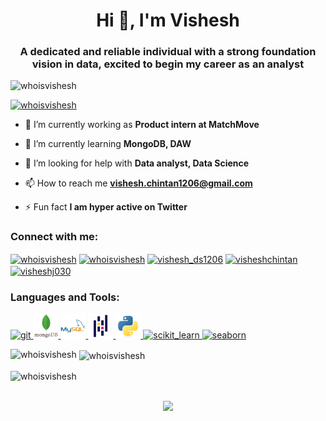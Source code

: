 <h1 align="center">Hi 👋, I'm Vishesh</h1>
<h3 align="center">A dedicated and reliable individual with a strong foundation vision in data, excited to begin my career as an analyst</h3>

<p align="left"> <img src="https://komarev.com/ghpvc/?username=whoisvishesh&label=Profile%20views&color=0e75b6&style=flat" alt="whoisvishesh" /> </p>

<p align="left"> <a href="https://twitter.com/whoisvishesh" target="blank"><img src="https://img.shields.io/twitter/follow/whoisvishesh?logo=twitter&style=for-the-badge" alt="whoisvishesh" /></a> </p>

- 🔭 I’m currently working as **Product intern at MatchMove**

- 🌱 I’m currently learning **MongoDB, DAW**

- 🤝 I’m looking for help with **Data analyst, Data Science**

- 📫 How to reach me **vishesh.chintan1206@gmail.com**

- ⚡ Fun fact **I am hyper active on Twitter**

<h3 align="left">Connect with me:</h3>
<p align="left">
<a href="https://twitter.com/whoisvishesh" target="blank"><img align="center" src="https://raw.githubusercontent.com/rahuldkjain/github-profile-readme-generator/master/src/images/icons/Social/twitter.svg" alt="whoisvishesh" height="30" width="40" /></a>
<a href="https://linkedin.com/in/whoisvishesh" target="blank"><img align="center" src="https://raw.githubusercontent.com/rahuldkjain/github-profile-readme-generator/master/src/images/icons/Social/linked-in-alt.svg" alt="whoisvishesh" height="30" width="40" /></a>
<a href="https://www.hackerrank.com/vishesh_ds1206" target="blank"><img align="center" src="https://raw.githubusercontent.com/rahuldkjain/github-profile-readme-generator/master/src/images/icons/Social/hackerrank.svg" alt="vishesh_ds1206" height="30" width="40" /></a>
<a href="https://www.leetcode.com/visheshchintan" target="blank"><img align="center" src="https://raw.githubusercontent.com/rahuldkjain/github-profile-readme-generator/master/src/images/icons/Social/leet-code.svg" alt="visheshchintan" height="30" width="40" /></a>
<a href="https://auth.geeksforgeeks.org/user/visheshj030" target="blank"><img align="center" src="https://raw.githubusercontent.com/rahuldkjain/github-profile-readme-generator/master/src/images/icons/Social/geeks-for-geeks.svg" alt="visheshj030" height="30" width="40" /></a>
</p>

<h3 align="left">Languages and Tools:</h3>
<p align="left"> <a href="https://git-scm.com/" target="_blank" rel="noreferrer"> <img src="https://www.vectorlogo.zone/logos/git-scm/git-scm-icon.svg" alt="git" width="40" height="40"/> </a> <a href="https://www.mongodb.com/" target="_blank" rel="noreferrer"> <img src="https://raw.githubusercontent.com/devicons/devicon/master/icons/mongodb/mongodb-original-wordmark.svg" alt="mongodb" width="40" height="40"/> </a> <a href="https://www.mysql.com/" target="_blank" rel="noreferrer"> <img src="https://raw.githubusercontent.com/devicons/devicon/master/icons/mysql/mysql-original-wordmark.svg" alt="mysql" width="40" height="40"/> </a> <a href="https://pandas.pydata.org/" target="_blank" rel="noreferrer"> <img src="https://raw.githubusercontent.com/devicons/devicon/2ae2a900d2f041da66e950e4d48052658d850630/icons/pandas/pandas-original.svg" alt="pandas" width="40" height="40"/> </a> <a href="https://www.python.org" target="_blank" rel="noreferrer"> <img src="https://raw.githubusercontent.com/devicons/devicon/master/icons/python/python-original.svg" alt="python" width="40" height="40"/> </a> <a href="https://scikit-learn.org/" target="_blank" rel="noreferrer"> <img src="https://upload.wikimedia.org/wikipedia/commons/0/05/Scikit_learn_logo_small.svg" alt="scikit_learn" width="40" height="40"/> </a> <a href="https://seaborn.pydata.org/" target="_blank" rel="noreferrer"> <img src="https://seaborn.pydata.org/_images/logo-mark-lightbg.svg" alt="seaborn" width="40" height="40"/> </a> </p>

<p><img align="left" src="https://github-readme-stats.vercel.app/api/top-langs?username=whoisvishesh&show_icons=true&locale=en&layout=compact" alt="whoisvishesh" /></p>

<p>&nbsp;<img align="center" src="https://github-readme-stats.vercel.app/api?username=whoisvishesh&show_icons=true&locale=en" alt="whoisvishesh" /></p>

<p><img align="center" src="https://github-readme-streak-stats.herokuapp.com/?user=whoisvishesh&" alt="whoisvishesh" /></p>

<br/>  

<div align="center"><img src="https://spotify-github-profile.vercel.app/api/view?uid=31j55nxc3frcepeiaul5mtkesdom&cover_image=true&theme=default&show_offline=false&background_color=121212" /></div>  

<br/>  

